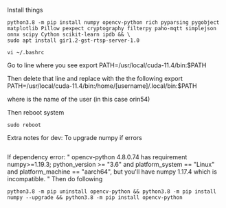 Install things 


```
python3.8 -m pip install numpy opencv-python rich pyparsing pygobject matplotlib Pillow pexpect cryptography filterpy paho-mqtt simplejson onnx scipy Cython scikit-learn ipdb && \
sudo apt install gir1.2-gst-rtsp-server-1.0
```

```
vi ~/.bashrc
```
Go to line where you see
export PATH=/usr/local/cuda-11.4/bin:$PATH

Then delete that line and replace with the the following
export PATH=/usr/local/cuda-11.4/bin:/home/[username]/.local/bin:$PATH

where <username> is the name of the user (in this case orin54)

Then reboot system

```
sudo reboot
```

Extra notes for dev:
To upgrade numpy if errors
```

```
If dependency error: 
"
opencv-python 4.8.0.74 has requirement numpy>=1.19.3; python_version >= "3.6" and platform_system == "Linux" and platform_machine == "aarch64", but you'll have numpy 1.17.4 which is incompatible.
"
Then do following
```
python3.8 -m pip uninstall opencv-python && python3.8 -m pip install numpy --upgrade && python3.8 -m pip install opencv-python 
```


